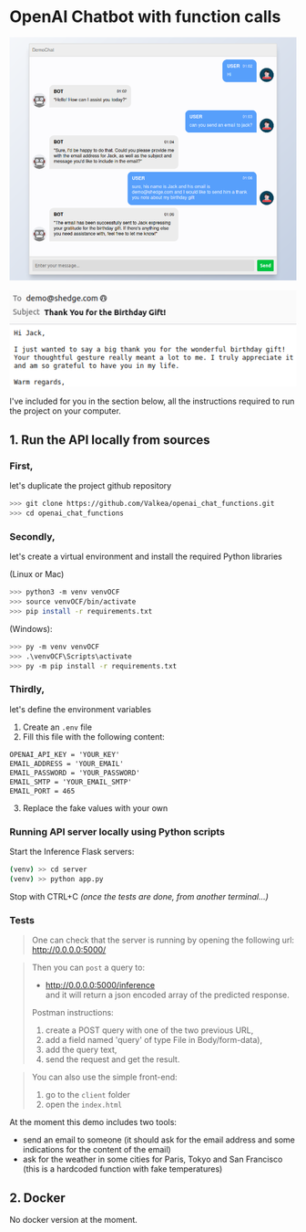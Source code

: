 # OpenAI Chatbot with function calls

![alt text](medias/demo_chat.png)

![alt text](medias/demo_email.png)

I've included for you in the section below, all the instructions required to run the project on your computer.

## 1. Run the API locally from sources

### First, 
let's duplicate the project github repository

```bash
>>> git clone https://github.com/Valkea/openai_chat_functions.git
>>> cd openai_chat_functions
```

### Secondly,
let's create a virtual environment and install the required Python libraries

(Linux or Mac)
```bash
>>> python3 -m venv venvOCF
>>> source venvOCF/bin/activate
>>> pip install -r requirements.txt
```

(Windows):
```bash
>>> py -m venv venvOCF
>>> .\venvOCF\Scripts\activate
>>> py -m pip install -r requirements.txt
```

### Thirdly,
let's define the environment variables
1. Create an `.env` file
2. Fill this file with the following content:
```
OPENAI_API_KEY = 'YOUR_KEY'
EMAIL_ADDRESS = 'YOUR_EMAIL'
EMAIL_PASSWORD = 'YOUR_PASSWORD'
EMAIL_SMTP = 'YOUR_EMAIL_SMTP'
EMAIL_PORT = 465
```
3. Replace the fake values with your own

### Running API server locally using Python scripts

Start the Inference Flask servers:
```bash
(venv) >> cd server
(venv) >> python app.py
```
Stop with CTRL+C *(once the tests are done, from another terminal...)*


### Tests

> One can check that the server is running by opening the following url:<br>
> http://0.0.0.0:5000/

> Then you can `post` a query to: <br>
> * http://0.0.0.0:5000/inference <br>
> and it will return a json encoded array of the predicted response.<br>
>
> Postman instructions:
> 1. create a POST query with one of the two previous URL,
> 2. add a field named 'query' of type File in Body/form-data),
> 3. add the query text,
> 4. send the request and get the result.

> You can also use the simple front-end:<br>
> 1. go to the `client` folder
> 2. open the `index.html`

At the moment this demo includes two tools:
- send an email to someone (it should ask for the email address and some indications for the content of the email)
- ask for the weather in some cities for Paris, Tokyo and San Francisco (this is a hardcoded function with fake temperatures)

## 2. Docker

No docker version at the moment.
